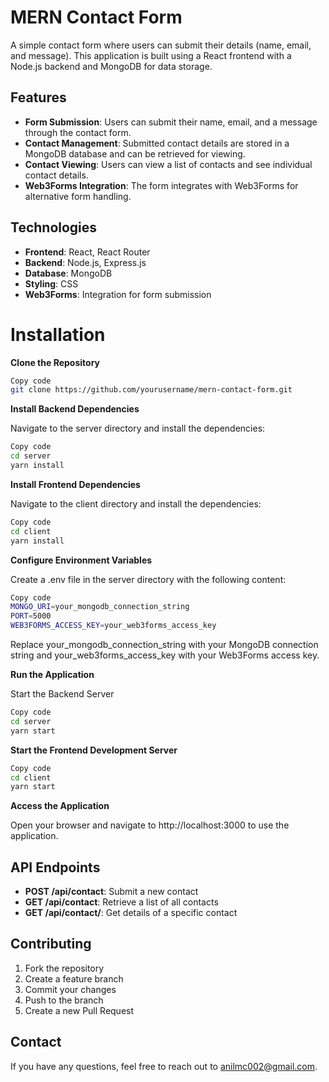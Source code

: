 # MERN Contact Form
A simple contact form where users can submit their details (name, email, and message). This application is built using a React frontend with a Node.js backend and MongoDB for data storage.

## Features
- **Form Submission**: Users can submit their name, email, and a message through the contact form.
- **Contact Management**: Submitted contact details are stored in a MongoDB database and can be retrieved for viewing.
- **Contact Viewing**: Users can view a list of contacts and see individual contact details.
- **Web3Forms Integration**: The form integrates with Web3Forms for alternative form handling.
  
## Technologies
- **Frontend**: React, React Router
- **Backend**: Node.js, Express.js
- **Database**: MongoDB
- **Styling**: CSS
- **Web3Forms**: Integration for form submission
  
# Installation

**Clone the Repository**

```bash
Copy code
git clone https://github.com/yourusername/mern-contact-form.git
```

**Install Backend Dependencies**

Navigate to the server directory and install the dependencies:

```bash
Copy code
cd server
yarn install
```

**Install Frontend Dependencies**

Navigate to the client directory and install the dependencies:

```bash
Copy code
cd client
yarn install
```

**Configure Environment Variables**

Create a .env file in the server directory with the following content:

```bash
Copy code
MONGO_URI=your_mongodb_connection_string
PORT=5000
WEB3FORMS_ACCESS_KEY=your_web3forms_access_key
```
Replace your_mongodb_connection_string with your MongoDB connection string and your_web3forms_access_key with your Web3Forms access key.

**Run the Application**

Start the Backend Server

```bash
Copy code
cd server
yarn start
```

**Start the Frontend Development Server**

```bash
Copy code
cd client
yarn start
```

**Access the Application**

Open your browser and navigate to http://localhost:3000 to use the application.

## API Endpoints
- **POST /api/contact**: Submit a new contact
- **GET /api/contact**: Retrieve a list of all contacts
- **GET /api/contact/**: Get details of a specific contact
  
## Contributing
1. Fork the repository
2. Create a feature branch
3. Commit your changes
4. Push to the branch
5. Create a new Pull Request
   
## Contact
If you have any questions, feel free to reach out to anilmc002@gmail.com.

